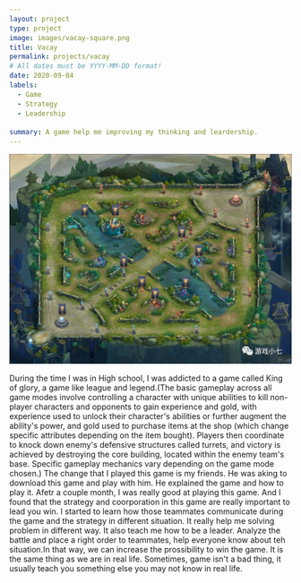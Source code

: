 ```yaml
---
layout: project
type: project
image: images/vacay-square.png
title: Vacay
permalink: projects/vacay
# All dates must be YYYY-MM-DD format!
date: 2020-09-04
labels:
  - Game
  - Strategy
  - Leadership
  
summary: A game help me improving my thinking and leardership.
---
```


<img class="ui medium right floated rounded image" src="../images/4.jpeg">

During the time I was in High school, I was addicted to a game called King of glory, a game like league and legend.(The basic gameplay across all game modes involve controlling a character with unique abilities to kill non-player characters and opponents to gain experience and gold, with experience used to unlock their character's abilities or further augment the ability's power, and gold used to purchase items at the shop (which change specific attributes depending on the item bought). Players then coordinate to knock down enemy's defensive structures called turrets, and victory is achieved by destroying the core building, located within the enemy team's base. Specific gameplay mechanics vary depending on the game mode chosen.) The change that I played this game is my friends. He was aking to download this game and play with him. He explained the game and how to play it. Afetr a couple month, I was really good at playing this game. And I found that the strategy and coorporation in this game are really important to lead you win. I started to learn how those teammates communicate during the game and the strategy in different situation. It really help me solving problem in different way. It also teach me how to be a leader. Analyze the battle and place a right order to teammates, help everyone know about teh situation.In that way, we can increase the prossibility to win the game. It is the same thing as we are in real life. Sometimes, game isn't a bad thing, it usually teach you something else you may not know in real life.

